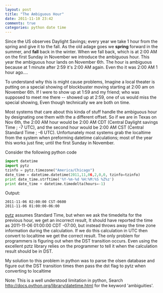 ```yaml
---
layout: post
title: "The Ambiguous Hour"
date: 2011-11-10 23:42
comments: true
categories: python date time
---
```


Since the US observes Daylight Savings; every year we take 1 hour from the spring and give it to the fall.
As the old adage goes we **spring** forward in the summer, and **fall** back in the winter. When we fall back,
which is at 2:00 AM on the first Sunday in November we introduce the ambiguous hour. This year the ambiguous
hour lands on November 6th. The hour is ambiguous because at 1 minute after 2:59 it's 2:00 AM again.
Even tho it was 2:00 AM 1 hour ago.... 

To understand why this is might cause problems, <!-- more --> Imagine a local theater is putting on a special showing of
 blockbuster moving starting at 2:00 am on November 6th. If I were to show up at 1:59 and my friend;
 who was supposed to meet me there -- showed up at 2:59, one of us would miss the special showing,
 Even though technically we are both on time.

Most systems that care about this kinda of stuff handle the ambiguous hour by designating one them with
 the a different offset. So if we are in Texas on Nov 6th, the 2:00 AM hour would be 2:00 AM CDT
 (Central Daylight savings Time ; -7 UTC), and the second hour would be 2:00 AM CST
 (Central Standard Time ; -6 UTC).  Unfortunately most systems grab the localtime from the system when
  preforming datetime calculations; most of the year this works just fine; until the first Sunday in November.

Consider the following python code
``` python
import datetime 
import pytz
tzinfo = pytz.timezone("America/Chicago")
date_time = datetime.datetime(2011,11,06,2,0,0, tzinfo=tzinfo)
print date_time.strftime('%Y-%m-%d %H:%M:%S %Z%z')
print date_time + datetime.timedelta(hours=-1)
```

Output:
```
2011-11-06 02:00:00 CST-0600
2011-11-06 01:00:00-06:00
```

[pytz](http://pytz.sourceforge.net/) assumes Standard Time, but when we ask the timedelta for the previous hour, we get an incorrect result,
 It should have reported the time as 2011-11-06 01:00:00 CDT -07:00, but instead throws away the time zone
 information during the calculation. If we do this calculation in UTC then convert to localtime we get the correct result.
 The only problem for programmers is figuring out when the DST transition occurs. Even using the excellent pztz library relies
 on the programmer to tell it when the calculation result should be in DST.

My solution to this problem in python was to parse the olsen database and figure out the DST transition times
 then pass the dst flag to pytz when converting to localtime

Note: This is a well understood limitation in python, Search <http://docs.python.org/library/datetime.html>
 for the keyword 'ambiguities'.

